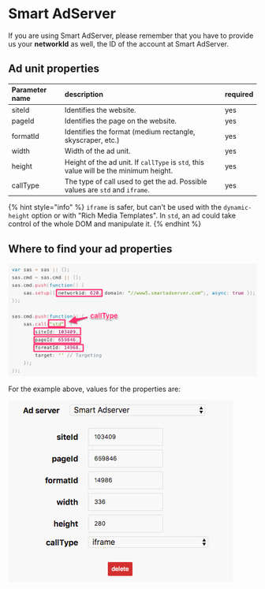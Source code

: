 # Smart AdServer

If you are using Smart AdServer, please remember that you have to provide us your **networkId** as well, the ID of the account at Smart AdServer.

## Ad unit properties

| Parameter name | description | required |
| :--- | :--- | :--- |
| siteId | Identifies the website. | yes |
| pageId | Identifies the page on the website. | yes |
| formatId | Identifies the format \(medium rectangle, skyscraper, etc.\) | yes |
| width | Width of the ad unit. | yes |
| height | Height of the ad unit. If `callType` is `std`, this value will be the minimum height. | yes |
| callType | The type of call used to get the ad. Possible values are `std` and `iframe`.  | yes |

{% hint style="info" %}
`iframe` is safer, but can't be used with the `dynamic-height` option or with "Rich Media Templates". In `std`, an ad could take control of the whole DOM and manipulate it.
{% endhint %}

## Where to find your ad properties

![](../../.gitbook/assets/smart-adserver-2.png)

For the example above, values for the properties are:

![](../../.gitbook/assets/https___ads-form_frontity_io_site_id_cjmaqalgj00qx0128wcakq83d-8.png)

